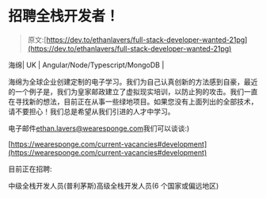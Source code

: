 # 招聘全栈开发者！

> 原文:[https://dev.to/ethanlavers/full-stack-developer-wanted-21pg](https://dev.to/ethanlavers/full-stack-developer-wanted-21pg)

海绵| UK | Angular/Node/Typescript/MongoDB |

海绵为全球企业创建定制的电子学习。我们为自己认真创新的方法感到自豪，最近的一个例子是，我们为皇家邮政建立了虚拟现实培训，以防止狗的攻击。我们一直在寻找新的想法，目前正在从事一些绿地项目。如果您没有上面列出的全部技术，请不要担心！我们总是希望从我们引进的人才中学习。

电子邮件[ethan.lavers@wearesponge.com](mailto:ethan.lavers@wearesponge.com)我们可以谈谈:)

[https://wearesponge.com/current-vacancies#development](https://wearesponge.com/current-vacancies#development)

目前正在招聘:

中级全栈开发人员(普利茅斯)高级全栈开发人员(6 个国家或偏远地区)